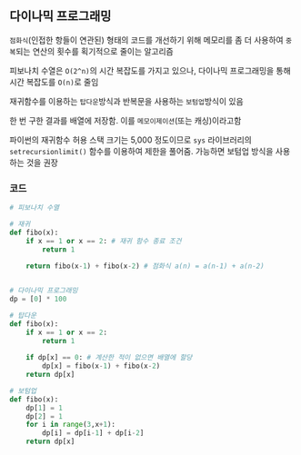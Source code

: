 ## 다이나믹 프로그래밍

`점화식`(인접한 항들이 연관된) 형태의 코드를 개선하기 위해 메모리를 좀 더 사용하여  `중복`되는 연산의 횟수를 획기적으로 줄이는 알고리즘

피보나치 수열은 `O(2^n)`의 시간 복잡도를 가지고 있으나, 다이나믹 프로그래밍을 통해 시간 복잡도를 `O(n)`로 줄임

재귀함수를 이용하는 `탑다운`방식과 반복문을 사용하는 `보텀업`방식이 있음

한 번 구한 결과를 배열에 저장함. 이를 `메모이제이션`(또는 캐싱)이라고함

파이썬의 재귀함수 허용 스택 크기는 5,000 정도이므로 `sys` 라이브러리의 `setrecursionlimit()` 함수를 이용하여 제한을 풀어줌. 가능하면 보텀업 방식을 사용하는 것을 권장



### 코드
```python
# 피보나치 수열

# 재귀
def fibo(x):
	if x == 1 or x == 2: # 재귀 함수 종료 조건
		return 1
		
	return fibo(x-1) + fibo(x-2) # 점화식 a(n) = a(n-1) + a(n-2)


# 다이나믹 프로그래밍
dp = [0] * 100

# 탑다운
def fibo(x):
	if x == 1 or x == 2:
		return 1
	
	if dp[x] == 0: # 계산한 적이 없으면 배열에 할당
		dp[x] = fibo(x-1) + fibo(x-2)
	return dp[x]

# 보텀업
def fibo(x):
	dp[1] = 1
	dp[2] = 1
	for i in range(3,x+1):
		dp[i] = dp[i-1] + dp[i-2]
	return dp[x]
```
